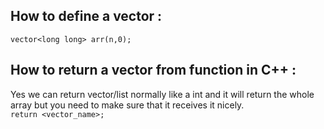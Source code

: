 ## How to define a vector : 
```vector<long long> arr(n,0);```
## How to return a vector from function in C++ : 

Yes we can return vector/list normally like a int and it will return the whole array but you need to make sure that it receives it nicely.<br>
```return <vector_name>;```<br>
